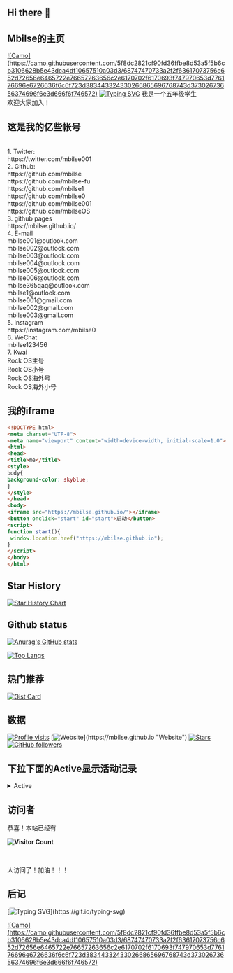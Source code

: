 ## Hi there 👋

## Mbilse的主页 
[![Camo] (https://camo.githubusercontent.com/5f8dc2821cf90fd36ffbe8d53a5f5b6cb3106628b5e43dca4df10657510a03d3/68747470733a2f2f63617073756c652d72656e6465722e76657263656c2e6170702f6170693f747970653d776176696e6726636f6c6f723d383443324330266865696768743d37302673656374696f6e3d666f6f746572)](https://camo.githubusercontent.com/5f8dc2821cf90fd36ffbe8d53a5f5b6cb3106628b5e43dca4df10657510a03d3/68747470733a2f2f63617073756c652d72656e6465722e76657263656c2e6170702f6170693f747970653d776176696e6726636f6c6f723d383443324330266865696768743d37302673656374696f6e3d666f6f746572)
[![Typing SVG](https://readme-typing-svg.demolab.com?font=Fira+Code&size=30&duration=3000&pause=2000&color=77F858&width=435&height=60&lines=Welcome!;Mbilse's+readme;Hello+World!;Nice+to+meet+you!;https%3A%2F%2Fmbilse.github.io%2F)](https://git.io/typing-svg)
我是一个五年级学生<br />
欢迎大家加入！
## 这是我的亿些帐号
<br />
1. Twitter:
<br />
https://twitter.com/mbilse001
<br />
2. Github:
<br />
https://github.com/mbilse
<br />
https://github.com/mbilse-fu
<br />
https://github.com/mbilse1
<br />
https://github.com/mbilse0
<br />
https://github.com/mbilse001
<br />
https://github.com/mbilseOS
<br />
3. github pages
<br />
https://mbilse.github.io/
<br />
4. E-mail
<br />
mbilse001@outlook.com
<br />
mbilse002@outlook.com
<br />
mbilse003@outlook.com
<br />
mbilse004@outlook.com
<br />
mbilse005@outlook.com
<br />
mbilse006@outlook.com
<br />
mbilse365qaq@outlook.com
<br />
mbilse1@outlook.com
<br />
mbilse001@gmail.com
<br />
mbilse002@gmail.com
<br />
mbilse003@gmail.com
<br />
5. Instagram
<br />
https://instagram.com/mbilse0
<br />
6. WeChat
<br />
mbilse123456
<br />
7. Kwai
<br />
Rock OS主号
<br />
Rock OS小号
 <br />
 Rock OS海外号
 <br />
 Rock OS海外小号
 <br />
 
## 我的iframe

```html
<!DOCTYPE html>
<meta charset="UTF-8">
<meta name="viewport" content="width=device-width, initial-scale=1.0">
<html>
<head>
<title>me</title>
<style>
body{
background-color: skyblue;
}
</style>
</head>
<body>
<iframe src="https://mbilse.github.io/"></iframe>
<button onclick="start" id="start">启动</button>
<script>
function start(){
 window.location.href("https://mbilse.github.io");
}
</script>
</body>
</html>
```


## Star History

[![Star History Chart](https://api.star-history.com/svg?repos=mbilse/mbilse.github.io,mbilse/mbilse,mbilse/linux-to-wechat&type=Date)](https://star-history.com/#mbilse/mbilse.github.io&mbilse/mbilse&mbilse/linux-to-wechat&Date)
## Github status
[![Anurag's GitHub stats](https://github-readme-stats.vercel.app/api?username=mbilse)](https://github.com/anuraghazra/github-readme-stats)

[![Top Langs](https://github-readme-stats.vercel.app/api/top-langs?username=mbilse)](https://github.com/anuraghazra/github-readme-stats)

## 热门推荐
[![Gist Card](https://github-readme-stats.vercel.app/api/gist?id=bbfce31e0217a3689c8d961a356cb10d)](https://github.com/mbilse/mbilse.github.io/)

## 数据
[![Profile visits](https://komarev.com/ghpvc/?username=mbilse&style=flat-square)](https://github.com/antonkomarev/github-profile-views-counter "Profile visits") 
 [![Website](https://img.shields.io/website?style=flat-square&url=https%3A%2F%2Fmbilse.github.io&label=Website&down_message=down%20%3A\()](https://mbilse.github.io "Website") 
 [![Stars](https://img.shields.io/github/stars/mbilse?style=flat-square&color=yellow&label=Stars)](https://github.com/mbilse?tab=repositories&sort=stargazers "Stars") 
 [![GitHub followers](https://img.shields.io/github/followers/mbilse?style=flat-square&label=Followers)](https://github.com/lingbopro?tab=followers "GitHub followers")

## 下拉下面的Active显示活动记录

 <details> 

 ## 活动记录

   <summary>Active</summary> 
   <a href="https://github.com/mbilse/mbilse.github.io"> 
     <img src="https://github-readme-stats.vercel.app/api/pin/?username=mbilse&repo=mbilse.github.io&theme=one_dark_pro" alt="Card" /> 
   </a>
  <a href="https://github.com/mbilse/mbilse"> 
     <img src="https://github-readme-stats.vercel.app/api/pin/?username=mbilse&repo=mbilse&theme=one_dark_pro" alt="Card" /> 
   </a>
 </details>
 
 ## 访问者
 
恭喜！本站已经有
<br />

 **![Visitor Count](https://profile-counter.glitch.me/mbilse/count.svg)**

<br />

人访问了！加油！！！

## 后记

[![Typing SVG](https://readme-typing-svg.demolab.com?font=Fira+Code&weight=500&size=25&duration=3000&pause=500&color=74FF66EF&width=500&lines=Thank+you+for+visiting!;I'm+waiting+for+you+again.;Have+a+good+day!;That's+OK.)](https://git.io/typing-svg)

[![Camo] (https://camo.githubusercontent.com/5f8dc2821cf90fd36ffbe8d53a5f5b6cb3106628b5e43dca4df10657510a03d3/68747470733a2f2f63617073756c652d72656e6465722e76657263656c2e6170702f6170693f747970653d776176696e6726636f6c6f723d383443324330266865696768743d37302673656374696f6e3d666f6f746572)](https://camo.githubusercontent.com/5f8dc2821cf90fd36ffbe8d53a5f5b6cb3106628b5e43dca4df10657510a03d3/68747470733a2f2f63617073756c652d72656e6465722e76657263656c2e6170702f6170693f747970653d776176696e6726636f6c6f723d383443324330266865696768743d37302673656374696f6e3d666f6f746572)
<!--
**Mbilse/Mbilse** is a ✨ _special_ ✨ repository because its `README.md` (this file) appears on your GitHub profile.

Here are some ideas to get you started:

- 🔭 I’m currently working on ...
- 🌱 I’m currently learning ...
- 👯 I’m looking to collaborate on ...
- 🤔 I’m looking for help with ...
- 💬 Ask me about ...
- 📫 How to reach me: ...
- 😄 Pronouns: ...
- ⚡ Fun fact: ...
-->

